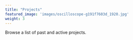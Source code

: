 ```yaml
---
title: "Projects"
featured_image: 'images/oscilloscope-g191f7603d_1920.jpg'
weight: 3
---
```


Browse a list of past and active projects.
